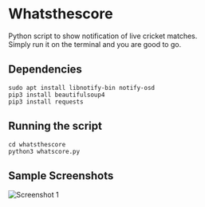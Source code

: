 # Whatsthescore

Python script to show notification of live cricket matches.   
Simply run it on the terminal and you are good to go.

## Dependencies 
```shell
sudo apt install libnotify-bin notify-osd
pip3 install beautifulsoup4
pip3 install requests
```

## Running the script
```shell
cd whatsthescore
python3 whatscore.py
```

## Sample Screenshots

![Screenshot 1](https://images2.imgbox.com/9a/c1/OlMPPPoi_o.png)